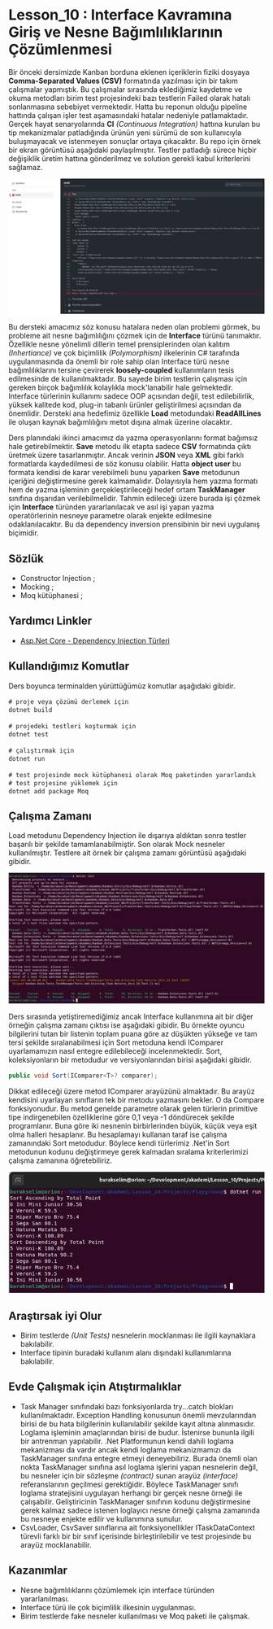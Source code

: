 # Lesson_10 : Interface Kavramına Giriş ve Nesne Bağımlılıklarının Çözümlenmesi

Bir önceki dersimizde Kanban borduna eklenen içeriklerin fiziki dosyaya **Comma-Separated Values (CSV)** formatında yazılması için bir takım çalışmalar yapmıştık. Bu çalışmalar sırasında eklediğimiz kaydetme ve okuma metodları birim test projesindeki bazı testlerin Failed olarak hatalı sonlanmasına sebebiyet vermektedir. Hatta bu reponun olduğu pipeline hattında çalışan işler test aşamasındaki hatalar nedeniyle patlamaktadır. Gerçek hayat senaryolarında **CI** _(Continuous Integration)_ hattına kurulan bu tip mekanizmalar patladığında ürünün yeni sürümü de son kullanıcıyla buluşmayacak ve istenmeyen sonuçlar ortaya çıkacaktır. Bu repo için örnek bir ekran görüntüsü aşağıdaki paylaşılmıştır. Testler patladığı sürece hiçbir değişiklik üretim hattına gönderilmez ve solution gerekli kabul kriterlerini sağlamaz.

![build_failed.png](build_failed.png)

Bu dersteki amacımız söz konusu hatalara neden olan problemi görmek, bu probleme ait nesne bağımlılığını çözmek için de **Interface** türünü tanımaktır. Özellikle nesne yönelimli dillerin temel prensiplerinden olan kalıtım _(Inhertiance)_ ve çok biçimlilik _(Polymorphism)_ ilkelerinin C# tarafında uygulanmasında da önemli bir role sahip olan Interface türü nesne bağımlılıklarını tersine çevirerek **loosely-coupled** kullanımların tesis edilmesinde de kullanılmaktadır. Bu sayede birim testlerin çalışması için gereken birçok bağımlılık kolaylıkla mock'lanabilir hale gelmektedir. Interface türlerinin kullanımı sadece OOP açısından değil, test edilebilirlik, yüksek kalitede kod, plug-in tabanlı ürünler geliştirilmesi açısından da önemlidir. Dersteki ana hedefimiz özellikle **Load** metodundaki **ReadAllLines** ile oluşan kaynak bağımlılığını metot dışına almak üzerine olacaktır.

Ders planındaki ikinci amacımız da yazma operasyonlarını format bağımsız hale getirebilmektir. **Save** metodu ilk etapta sadece **CSV** formatında çıktı üretmek üzere tasarlanmıştır. Ancak verinin **JSON** veya **XML** gibi farklı formatlarda kaydedilmesi de söz konusu olabilir. Hatta **object user** bu formata kendisi de karar verebilmeli bunu yaparken **Save** metodunun içeriğini değiştirmesine gerek kalmamalıdır. Dolayısıyla hem yazma formatı hem de yazma işleminin gerçekleştirileceği hedef ortam **TaskManager** sınıfına dışarıdan verilebilmelidir. Tahmin edileceği üzere burada işi çözmek için **Interface** türünden yararlanılacak ve asıl işi yapan yazma operatörlerinin nesneye parametre olarak enjekte edilmesine odaklanılacaktır. Bu da dependency inversion prensibinin bir nevi uygulanış biçimidir.

## Sözlük

- Constructor Injection ;
- Mocking ;
- Moq kütüphanesi ;

## Yardımcı Linkler

- [Asp.Net Core - Dependency Injection Türleri](https://www.buraksenyurt.com/post/asp-net-core-dependency-injection-turleri)

## Kullandığımız Komutlar

Ders boyunca terminalden yürüttüğümüz komutlar aşağıdaki gibidir.

```shell
# proje veya çözümü derlemek için
dotnet build

# projedeki testleri koşturmak için
dotnet test

# çalıştırmak için
dotnet run

# test projesinde mock kütüphanesi olarak Moq paketinden yararlandık
# test projesine yüklemek için
dotnet add package Moq
```

## Çalışma Zamanı

Load metodunu Dependency Injection ile dışarıya aldıktan sonra testler başarılı bir şekilde tamamlanabilmiştir. Son olarak Mock nesneler kullanılmıştır. Testlere ait örnek bir çalışma zamanı görüntüsü aşağıdaki gibidir.

![build_ok.png](build_ok.png)

Ders sırasında yetiştiremediğimiz ancak Interface kullanımına ait bir diğer örneğin çalışma zamanı çıktısı ise aşağıdaki gibidir. Bu örnekte oyuncu bilgilerini tutan bir listenin toplam puana göre az düşükten yükseğe ve tam tersi şekilde sıralanabilmesi için Sort metoduna kendi IComparer uyarlamamızın nasıl entegre edilebileceği incelenmektedir. Sort, koleksiyonların bir metodudur ve versiyonlarından birisi aşağıdaki gibidir.

```csharp
public void Sort(IComparer<T>? comparer);
```

Dikkat edileceği üzere metod IComparer arayüzünü almaktadır. Bu arayüz kendisini uyarlayan sınıfların tek bir metodu yazmasını bekler. O da Compare fonksiyonudur. Bu metod genelde parametre olarak gelen türlerin primitive tipe indirgenebilen özelliklerine göre 0,1 veya -1 döndürecek şekilde programlanır. Buna göre iki nesnenin birbirlerinden büyük, küçük veya eşit olma halleri hesaplanır. Bu hesaplamayı kullanan taraf ise çalışma zamanındaki Sort metodudur. Böylece kendi türlerimiz .Net'in Sort metodunun kodunu değiştirmeye gerek kalmadan sıralama kriterlerimizi çalışma zamanına öğretebiliriz.

![plaground_runtime.png](playgroud_runtime.png)


## Araştırsak iyi Olur

- Birim testlerde _(Unit Tests)_ nesnelerin mocklanması ile ilgili kaynaklara bakılabilir.
- Interface tipinin buradaki kullanım alanı dışındaki kullanımlarına bakılabilir.

## Evde Çalışmak için Atıştırmalıklar

- Task Manager sınıfındaki bazı fonksiyonlarda try...catch blokları kullanılmaktadır. Exception Handling konusunun önemli mevzularından birisi de bu hata bilgilerinin kullanılabilir şekilde kayıt altına alınmasıdır. Loglama işleminin amaçlarından birisi de budur. İstenirse bununla ilgili bir antrenman yapılabilir. .Net Platformunun kendi dahili loglama mekanizması da vardır ancak kendi loglama mekanizmamızı da TaskManager sınıfına entegre etmeyi deneyebiliriz. Burada önemli olan nokta TaskManager sınıfına asıl loglama işlerini yapan nesnelerin değil, bu nesneler için bir sözleşme _(contract)_ sunan arayüz _(interface)_ referanslarının geçilmesi gerektiğidir. Böylece TaskManager sınıfı loglama stratejisini uygulayan herhangi bir gerçek nesne örneği ile çalışabilir. Geliştiricinin TaskManager sınıfının kodunu değiştirmesine gerek kalmaz sadece istenen loglayıcı nesne örneği çalışma zamanında bu nesneye enjekte edilir ve kullanımına sunulur.
- CsvLoader, CsvSaver sınıflarına ait fonksiyonellikler ITaskDataContext türevli farklı bir bir sınıf içerisinde birleştirilebilir ve test projesinde bu arayüz mocklanabilir.

## Kazanımlar

- Nesne bağımlılıklarını çözümlemek için interface türünden yararlanılması.
- Interface türü ile çok biçimlilik ilkesinin uygulanması.
- Birim testlerde fake nesneler kullanılması ve Moq paketi ile çalışmak.
  